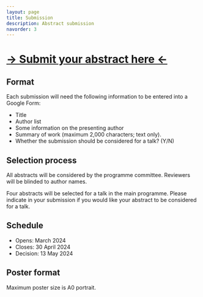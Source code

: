 ```yaml
---
layout: page
title: Submission
description: Abstract submission
navorder: 3
---
```


# [-> Submit your abstract here <-](https://forms.gle/zoXDsDKXeLoCqKgE9)

## Format
Each submission will need the following information to be entered into a Google Form:
- Title
- Author list
- Some information on the presenting author
- Summary of work (maximum 2,000 characters; text only).
- Whether the submission should be considered for a talk? (Y/N)

## Selection process
All abstracts will be considered by the programme committee. Reviewers will be blinded to author names.

Four abstracts will be selected for a talk in the main programme. Please indicate in your submission if you would like your abstract to be considered for a talk.

## Schedule
- Opens: March 2024
- Closes: 30 April 2024
- Decision: 13 May 2024

## Poster format
Maximum poster size is A0 portrait. 
